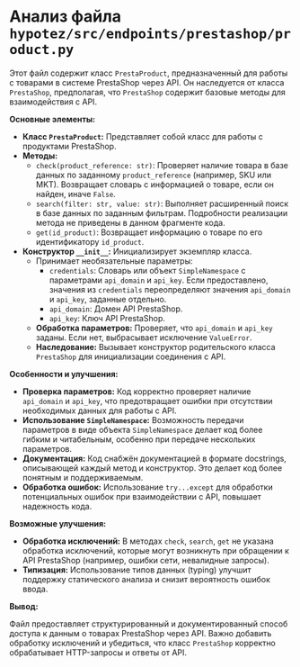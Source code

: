 # Анализ файла `hypotez/src/endpoints/prestashop/product.py`

Этот файл содержит класс `PrestaProduct`, предназначенный для работы с товарами в системе PrestaShop через API. Он наследуется от класса `PrestaShop`, предполагая, что `PrestaShop` содержит базовые методы для взаимодействия с API.

**Основные элементы:**

* **Класс `PrestaProduct`:** Представляет собой класс для работы с продуктами PrestaShop.
* **Методы:**
    * `check(product_reference: str)`: Проверяет наличие товара в базе данных по заданному `product_reference` (например, SKU или MKT). Возвращает словарь с информацией о товаре, если он найден, иначе `False`.
    * `search(filter: str, value: str)`: Выполняет расширенный поиск в базе данных по заданным фильтрам.  Подробности реализации метода не приведены в данном фрагменте кода.
    * `get(id_product)`: Возвращает информацию о товаре по его идентификатору `id_product`.
* **Конструктор `__init__`:** Инициализирует экземпляр класса.
    * Принимает необязательные параметры:
        * `credentials`: Словарь или объект `SimpleNamespace` с параметрами `api_domain` и `api_key`. Если предоставлено, значения из `credentials` переопределяют значения `api_domain` и `api_key`, заданные отдельно.
        * `api_domain`: Домен API PrestaShop.
        * `api_key`: Ключ API PrestaShop.
    * **Обработка параметров:** Проверяет, что `api_domain` и `api_key` заданы. Если нет, выбрасывает исключение `ValueError`.
    * **Наследование:** Вызывает конструктор родительского класса `PrestaShop` для инициализации соединения с API.


**Особенности и улучшения:**

* **Проверка параметров:** Код корректно проверяет наличие `api_domain` и `api_key`, что предотвращает ошибки при отсутствии необходимых данных для работы с API.
* **Использование `SimpleNamespace`:**  Возможность передачи параметров в виде объекта `SimpleNamespace` делает код более гибким и читабельным, особенно при передаче нескольких параметров.
* **Документация:**  Код снабжён документацией в формате docstrings, описывающей каждый метод и конструктор.  Это делает код более понятным и поддерживаемым.
* **Обработка ошибок:** Использование `try...except` для обработки потенциальных ошибок при взаимодействии с API, повышает надежность кода.

**Возможные улучшения:**

* **Обработка исключений:**  В методах `check`, `search`, `get` не указана обработка исключений, которые могут возникнуть при обращении к API PrestaShop (например, ошибки сети, невалидные запросы).
* **Типизация:**  Использование типов данных (typing) улучшит поддержку статического анализа и снизит вероятность ошибок ввода.


**Вывод:**

Файл предоставляет структурированный и документированный способ доступа к данным о товарах PrestaShop через API. Важно добавить обработку исключений и убедиться, что класс `PrestaShop` корректно обрабатывает HTTP-запросы и ответы от API.